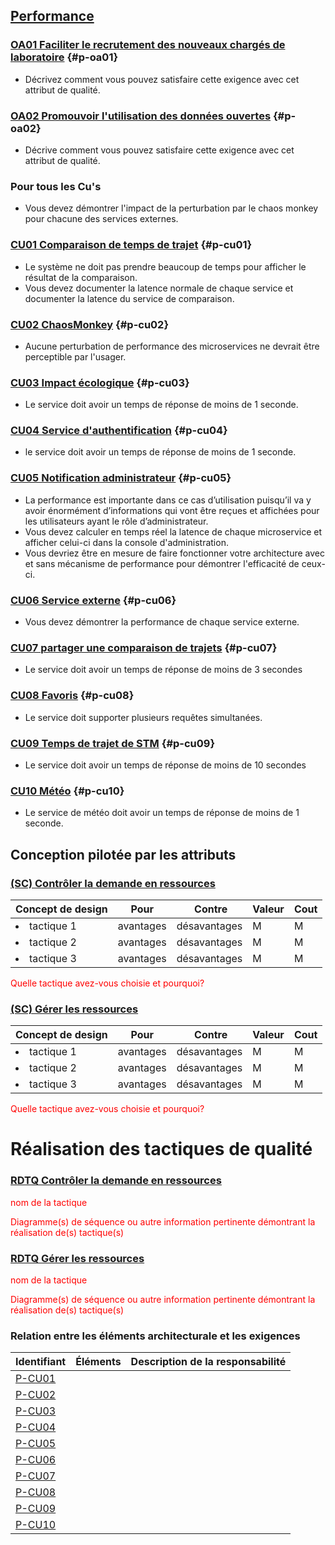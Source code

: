 ## [Performance](#da-performance)

### [OA01 Faciliter le recrutement des nouveaux chargés de laboratoire](#oa01) {#p-oa01}
- Décrivez comment vous pouvez satisfaire cette exigence avec cet attribut de qualité.

### [OA02 Promouvoir l'utilisation des données ouvertes](#oa02) {#p-oa02}
- Décrive comment vous pouvez satisfaire cette exigence avec cet attribut de qualité.

### Pour tous les Cu's
- Vous devez démontrer l'impact de la perturbation par le chaos monkey pour chacune des services externes.


### [CU01 Comparaison de temps de trajet](#cu01) {#p-cu01}
- Le système ne doit pas prendre beaucoup de temps pour afficher le résultat de la comparaison.
- Vous devez documenter la latence normale de chaque service et documenter la latence du service de comparaison.

### [CU02 ChaosMonkey](#cu02) {#p-cu02}
- Aucune perturbation de performance des microservices ne devrait être perceptible par l'usager.

### [CU03 Impact écologique](#cu03) {#p-cu03}
- Le service doit avoir un temps de réponse de moins de 1 seconde.

### [CU04 Service d'authentification](#cu04) {#p-cu04}
- le service doit avoir un temps de réponse de moins de 1 seconde.

### [CU05 Notification administrateur](#cu05) {#p-cu05}
- La performance est importante dans ce cas d’utilisation puisqu’il va y avoir énormément d’informations qui vont être reçues et affichées pour les utilisateurs ayant le rôle d’administrateur.
- Vous devez calculer en temps réel la latence de chaque microservice et afficher celui-ci dans la console d'administration.
- Vous devriez être en mesure de faire fonctionner votre architecture avec et sans mécanisme de performance pour démontrer l'efficacité de ceux-ci.

### [CU06 Service externe](#cu06) {#p-cu06}
- Vous devez démontrer la performance de chaque service externe.

### [CU07 partager une comparaison de trajets](#cu07)  {#p-cu07}
- Le service doit avoir un temps de réponse de moins de 3 secondes
  
### [CU08 Favoris](#cu08) {#p-cu08}
- Le service doit supporter plusieurs requêtes simultanées.

### [CU09 Temps de trajet de STM](#cu09) {#p-cu09}
- Le service doit avoir un temps de réponse de moins de 10 secondes
  
### [CU10 Météo](#cu10) {#p-cu10}
- Le service de météo doit avoir un temps de réponse de moins de 1 seconde.

## Conception pilotée par les attributs
  
### [(SC) Contrôler la demande en ressources](#rdtq-contrôler-la-demande-en-ressources)
<div class="concept performance">

|Concept de design| Pour | Contre| Valeur | Cout|
|-----------------|------|-------|--------|-----|
| <li>tactique 1</li>|avantages| désavantages|M|M|
| <li>tactique 2</li>|avantages| désavantages|M|M|
| <li>tactique 3</li>|avantages| désavantages|M|M|
</div>
<span style="color:red">Quelle tactique avez-vous choisie et pourquoi?</span>

### [(SC) Gérer les ressources](#rdtq-gérer-les-ressources)
<div class="concept performance">

|Concept de design| Pour | Contre| Valeur | Cout|
|-----------------|------|-------|--------|-----|
| <li>tactique 1</li>|avantages| désavantages|M|M|
| <li>tactique 2</li>|avantages| désavantages|M|M|
| <li>tactique 3</li>|avantages| désavantages|M|M|
</div>
<span style="color:red">Quelle tactique avez-vous choisie et pourquoi?</span>

# Réalisation des tactiques de qualité

### [RDTQ Contrôler la demande en ressources](#sc-contrôler-la-demande-en-ressources)
  <span style="color:red">nom de la tactique</span>
  
  <span style="color:red">Diagramme(s) de séquence ou autre information pertinente démontrant la réalisation de(s) tactique(s)</span>

### [RDTQ Gérer les ressources](#sc-gérer-les-ressources)
  <span style="color:red">nom de la tactique</span>

  <span style="color:red">Diagramme(s) de séquence ou autre information pertinente démontrant la réalisation de(s) tactique(s)</span>





### Relation entre les éléments architecturale et les exigences

|Identifiant|Éléments|Description de la responsabilité|
|-----------|--------|-------------------------------|
|[P-CU01](#p-cu01) | |
|[P-CU02](#p-cu02) | |
|[P-CU03](#p-cu03) | |
|[P-CU04](#p-cu04) | |
|[P-CU05](#p-cu05) | |
|[P-CU06](#p-cu06) | |
|[P-CU07](#p-cu07) | |
|[P-CU08](#p-cu08) | |
|[P-CU09](#p-cu09) | |
|[P-CU10](#p-cu10) | |
